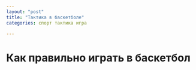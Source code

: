 ```yaml
---
layout: "post"
title: "Тактика в баскетболе"
categories: спорт тактика игра

---
```


# Как правильно играть в баскетбол
